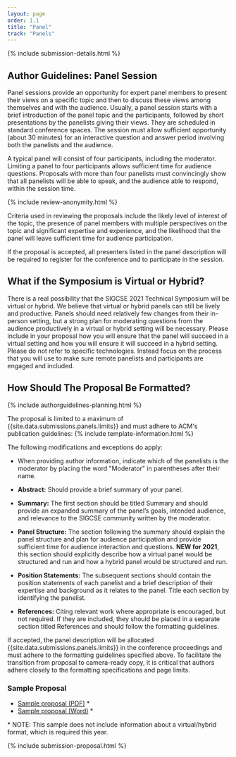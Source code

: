 ```yaml
---
layout: page
order: 1.1
title: "Panel"
track: "Panels"
---
```


{% include submission-details.html %}

## Author Guidelines: Panel Session

Panel sessions provide an opportunity for expert panel members to present their views on a specific topic and then to discuss these views among themselves and with the audience. Usually, a panel session starts with a brief introduction of the panel topic and the participants, followed by short presentations by the panelists giving their views. They are scheduled in standard conference spaces. The session must allow sufficient opportunity (about 30 minutes) for an interactive question and answer period involving both the panelists and the audience.

A typical panel will consist of four participants, including the moderator. Limiting a panel to four participants allows sufficient time for audience questions. Proposals with more than four panelists must convincingly show that all panelists will be able to speak, and the audience able to respond, within the session time.


{% include review-anonymity.html %}

Criteria used in reviewing the proposals include the likely level of interest of the topic, the presence of panel members with multiple perspectives on the topic and significant expertise and experience, and the likelihood that the panel will leave sufficient time for audience participation.

If the proposal is accepted, all presenters listed in the panel description will be required to register for the conference and to participate in the session.

## What if the Symposium is Virtual or Hybrid?

There is a real possibility that the SIGCSE 2021 Technical Symposium will be virtual or hybrid.  We believe that virtual or hybrid panels can still be lively and productive.  Panels should need relatively few changes from their in-person setting, but a strong plan for moderating questions from the audience productively in a virtual or hybrid setting will be necessary.  Please include in your proposal how you will ensure that the panel will succeed in a virtual setting and how you will ensure it will succeed in a hybrid setting.  Please do not refer to specific technologies.  Instead focus on the process that you will use to make sure remote panelists and participants are engaged and included.


## How Should The Proposal Be Formatted?
{% include authorguidelines-planning.html %}

The proposal is limited to a maximum of {{site.data.submissions.panels.limits}} and must adhere to ACM's publication guidelines:
{% include template-information.html %}

The following modifications and exceptions do apply:

-   When providing author information, indicate which of the panelists
    is the moderator by placing the word "Moderator" in parentheses
    after their name.

-   **Abstract:** Should provide a brief summary of your panel.

- 	**Summary:** The first section should be titled Summary and should provide an expanded summary of the panel’s goals,  intended audience, and relevance to the SIGCSE community written by the moderator.

-	**Panel Structure:** The section following the summary should explain the panel structure and plan for audience participation and provide sufficient time for audience interaction and questions. **NEW for 2021**, this section should explicitly describe how a virtual panel would be structured and run and how a hybrid panel would be structured and run.

-	**Position Statements:** The subsequent sections should contain the position statements of each panelist and a brief description of their expertise and background as it relates to the panel. Title each section by identifying the panelist.

-	**References:** Citing relevant work where appropriate is encouraged, but not required. If they are included, they should be placed in a separate section titled References and should follow the formatting guidelines.

If accepted, the panel description will be allocated
{{site.data.submissions.panels.limits}}  in the conference proceedings
and must adhere to the formatting guidelines specified above. To
facilitate the transition from proposal to camera-ready copy, it is
critical that authors adhere closely to the formatting specifications
and page limits.

### Sample Proposal

* [Sample proposal (PDF)](/docs/sigcse-sample-panel.pdf) *
* [Sample proposal (Word)](/docs/sigcse-sample-panel.docx) *

\* NOTE: This sample does not include information about a virtual/hybrid format, which is required this year.

{% include submission-proposal.html %}

